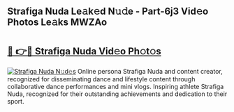 ## Strafiga Nuda Le𝚊k𝚎d N𝚞𝚍e - Part-6j3 Vid𝚎o Photos Le𝚊ks MWZAo

# <h2><a href="http://fbfr2cg.evod.top/?m=Strafiga+Nuda">🔗 👉🔴 Strafiga Nuda Vid𝚎o Ph𝚘t𝚘s</a></h2>

[![Strafiga Nuda N𝚞d𝚎s](https://i.imgur.com/8V9OHl7.gif)](http://fbfr2cg.evod.top/?m=Strafiga+Nuda)
Online persona Strafiga Nuda and content creator, recognized for disseminating dance and lifestyle content through collaborative dance performances and mini vlogs. Inspiring athlete Strafiga Nuda, recognized for their outstanding achievements and dedication to their sport. 
